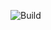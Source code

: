 ![Build](https://github.com/0x6675636b796f75676974687562/actions-example/actions/workflows/pr.yml/badge.svg)
